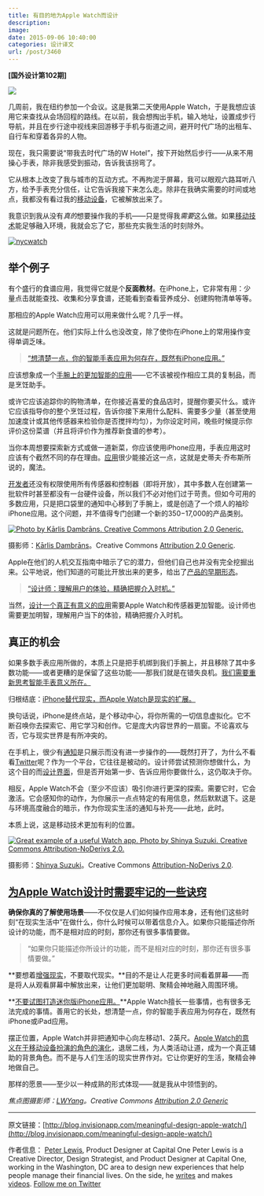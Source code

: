 ```yaml
---
title: 有目的地为Apple Watch而设计
description: 
image: 
date: 2015-09-06 10:40:00
categories: 设计译文
url: /post/3460
---
```


**[国外设计第102期]**

![](http://s3.amazonaws.com/blog.invisionapp.com/uploads/2015/09/applewatch-hero00.jpg?ver=1)

几周前，我在纽约参加一个会议。这是我第二天使用Apple Watch，于是我想应该用它来查找从会场回程的路线。在以前，我会想掏出手机，输入地址，设置成步行导航，并且在步行途中视线来回游移于手机与街道之间，避开时代广场的出租车、自行车和穿着各异的人物。

现在，我只需要说“带我去时代广场的W Hotel”，按下开始然后步行——从来不用操心手表，除非我感受到振动，告诉我该拐弯了。

它从根本上改变了我与城市的互动方式。不再拘泥于屏幕，我可以眼观六路耳听八方，给予手表充分信任，让它告诉我接下来怎么走。除非在我确实需要的时间或地点，我都没有看过我的[移动设备](http://blog.invisionapp.com/mobilegeddon-responsive-redesign-tips/)，它被解放出来了。

我意识到我从没有*真的*想要操作我的手机——只是觉得我*需要*这么做。如果[移动技术](http://blog.invisionapp.com/mobile-first-a-future-friendly-approach-to-ux-design/)能足够融入环境，我就会忘了它，那些充实我生活的时刻除外。

[![nycwatch](http://s3.amazonaws.com/blog.invisionapp.com/uploads/2015/09/nycwatch.jpg?ver=1)](http://s3.amazonaws.com/blog.invisionapp.com/uploads/2015/09/nycwatch.jpg "Meaningful design for the Apple Watch")

## 举个例子

有个盛行的食谱应用，我觉得它就是个**反面教材**。在iPhone上，它非常有用：少量点击就能查找、收集和分享食谱，还能看到查看营养成分、创建购物清单等等。

那相应的Apple Watch应用可以用来做什么呢？几乎一样。

这就是问题所在。他们实际上什么也没改变，除了使你在iPhone上的常用操作变得单调乏味。

> [“想清楚一点，你的智能手表应用为何存在，既然有iPhone应用。”](https://twitter.com/intent/tweet?text=%22Have+a+focused+vision+for+why+your+smartwatch+app+exists+in+addition+to+an+iPhone+app.%22+http%3A%2F%2Fblog.invisionapp.com%2Fmeaningful-design-apple-watch%2F+via+%40InVisionApp)

应该想象成一个[手腕上的更加智能的应用](http://blog.invisionapp.com/apple-watch-and-android-wear-prototyping-is-here/)——它不该被视作相应工具的复制品，而是烹饪助手。

或许它应该追踪你的购物清单，在你接近喜爱的食品店时，提醒你要买什么。或许它应该指导你的整个烹饪过程，告诉你接下来用什么配料、需要多少量（甚至使用加速度计或其他传感器来检验你是否搅拌均匀），为你设定时间，晚些时候提示你评价这份菜谱（并且将评价作为推荐新食谱的参考）。

当你本周想要探索新方式或做一道新菜，你应该使用iPhone应用，手表应用这时应该有个截然不同的存在理由。[应用](http://blog.invisionapp.com/ux-design-tips-for-your-app/)很少能接近这一点，这就是史蒂夫·乔布斯所说的，魔法。

[开发者](http://blog.invisionapp.com/design-with-developers-in-mind/)还没有权限使用所有传感器和控制器（即将开放），其中多数人在创建第一批软件时甚至都没有一台硬件设备，所以我们不必对他们过于苛责。但如今可用的多数应用，只是把口袋里的通知中心移到了手腕上，或是创造了一个烦人的袖珍iPhone应用。这个问题，并不值得专门创建一个新的$350-$17,000的产品类别。

[![Photo by Kārlis Dambrāns. Creative Commons Attribution 2.0 Generic.](http://s3.amazonaws.com/blog.invisionapp.com/uploads/2015/09/applewatch01.jpg?ver=1)](http://s3.amazonaws.com/blog.invisionapp.com/uploads/2015/09/applewatch01.jpg "Meaningful design for the Apple Watch")

摄影师：[Kārlis Dambrāns](https://www.flickr.com/photos/janitors/)。Creative Commons [Attribution 2.0 Generic](https://creativecommons.org/licenses/by/2.0/legalcode).

Apple在他们的人机交互指南中暗示了它的潜力，但他们自己也并没有完全挖掘出来。公平地说，他们知道的可能比开放出来的更多，给出了[产品的早期形态](http://blog.invisionapp.com/5-prototyping-tips-that-will-improve-your-process/)。

> [“设计师：理解用户的体验，精确把握介入时机。”](https://twitter.com/intent/tweet?text=%22Designers%3A+understand+what+users+are+experiencing+and+the+precise+moments+to+intervene.%22+http%3A%2F%2Fblog.invisionapp.com%2Fmeaningful-design-apple-watch%2F+via+%40InVisionApp)

当然，[设计一个真正有意义的应用](http://blog.invisionapp.com/better-designs-for-complex-apps/)需要Apple Watch和传感器更加智能。设计师也需要更加明智，理解用户当下的体验，精确把握介入时机。

## 真正的机会

如果多数手表应用所做的，本质上只是把手机绑到我们手腕上，并且移除了其中多数功能——或者更糟的是保留了这些功能——那我们就是在错失良机。[我们需要重新思考智能手表意义所在。](https://twitter.com/intent/tweet?text=%22We+need+to+rethink+what+smartwatches+are+for.%22+http%3A%2F%2Fblog.invisionapp.com%2Fmeaningful-design-apple-watch%2F+via+%40InVisionApp)

归根结底：[iPhone替代现实，而Apple Watch是现实的扩展。](https://twitter.com/intent/tweet?text=%22iPhone+is+alternate+reality%2C+and+Apple+Watch+is+augmented+reality.%22+http%3A%2F%2Fblog.invisionapp.com%2Fmeaningful-design-apple-watch%2F+via+%40InVisionApp)

换句话说，iPhone是终点站，是个移动中心，将你所需的一切信息虚拟化。它不断召唤你去探索它、用它学习和创作。它是庞大内容世界的一扇窗。不论喜欢与否，它与现实世界是有所冲突的。

在手机上，很少有[通知](http://blog.invisionapp.com/the-3-laws-of-effective-notifications/)是只展示而没有进一步操作的——既然打开了，为什么不看看[Twitter](http://www.twitter.com/InVisionApp)呢？作为一个平台，它往往是被动的。设计师尝试预测你想做什么，为这个目的而[设计界面](http://www.invisionapp.com)，但是否开始第一步、告诉应用你要做什么，这仍取决于你。

相反，Apple Watch不会（至少不应该）吸引你进行更深的探索。需要它时，它会激活。它会感知你的动作，为你展示一点点特定的有用信息，然后默默退下。这是与环境高度融合的暗示，作为你现实生活的通知与补充——此地，此时。

本质上说，这是移动技术更加有利的位置。

[![Great example of a useful Watch app. Photo by Shinya Suzuki. Creative Commons Attribution-NoDerivs 2.0. ](http://s3.amazonaws.com/blog.invisionapp.com/uploads/2015/09/watch02.jpg?ver=1)](http://s3.amazonaws.com/blog.invisionapp.com/uploads/2015/09/watch02.jpg "Meaningful design for the Apple Watch")

摄影师：[Shinya Suzuki](https://www.flickr.com/photos/shinyasuzuki/)。Creative Commons [Attribution-NoDerivs 2.0](https://creativecommons.org/licenses/by-nd/2.0/legalcode).

## [为Apple Watch设计时需要牢记的一些诀窍](https://twitter.com/intent/tweet?text=%22tips+to+keep+in+mind+when+designing+for+Apple+Watch%22+http%3A%2F%2Fblog.invisionapp.com%2Fmeaningful-design-apple-watch%2F+via+%40InVisionApp)

**确保你真的了解使用场景**——不仅仅是人们如何操作应用本身，还有他们这些时刻“在现实生活中”在做什么，你什么时候可以带着信息介入。如果你只能描述你所设计的功能，而不是相对应的时刻，那你还有很多事情要做。

> “如果你只能描述你所设计的功能，而不是相对应的时刻，那你还有很多事情要做。”

**要想着[增强现实](http://blog.invisionapp.com/designing-humane-augmented-reality-user-experiences/)，不要取代现实。**目的不是让人花更多时间看着屏幕——而是将人从观看屏幕中解放出来，让他们更加聪明、聚精会神地融入周围环境。

**[不要试图打造迷你版iPhone应用。](https://twitter.com/intent/tweet?text=%22Don%27t+try+to+make+mini+iPhone+apps.%22+http%3A%2F%2Fblog.invisionapp.com%2Fmeaningful-design-apple-watch%2F+via+%40InVisionApp)**Apple Watch擅长一些事情，也有很多无法完成的事情。善用它的长处，想清楚一点，你的智能手表应用为何存在，既然有iPhone或iPad应用。

摆正位置，Apple Watch并非把通知中心向左移动1、2英尺。[Apple Watch的意义在于移动设备扮演的角色的演化](https://twitter.com/intent/tweet?text=%22Apple+Watch+is+about+evolving+the+role+of+mobile+devices%22+http%3A%2F%2Fblog.invisionapp.com%2Fmeaningful-design-apple-watch%2F+via+%40InVisionApp)，退居二线，为人类活动让道，成为一个真正辅助的背景角色。而不是与人们生活的现实世界作对。它让你更好的生活，聚精会神地做自己。

那样的愿景——至少以一种成熟的形式体现——就是我从中领悟到的。

*焦点图摄影师：[LWYang](https://www.flickr.com/photos/lwy/)。Creative Commons [Attribution 2.0 Generic](https://creativecommons.org/licenses/by/2.0/legalcode)*

---

原文链接：[http://blog.invisionapp.com/meaningful-design-apple-watch/](http://blog.invisionapp.com/meaningful-design-apple-watch/)

作者信息：
[Peter Lewis](http://blog.invisionapp.com/author/peter-lewis-product-designer-at-capital-one/), Product Designer at Capital One
Peter Lewis is a Creative Director, Design Strategist, and Product Designer at Capital One, working in the Washington, DC area to design new experiences that help people manage their financial lives. On the side, he [writes](https://medium.com/@thispeterlewis) and makes [videos](https://vimeo.com/peterlewis).
[Follow me on Twitter](http://twitter.com/thispeterlewis)